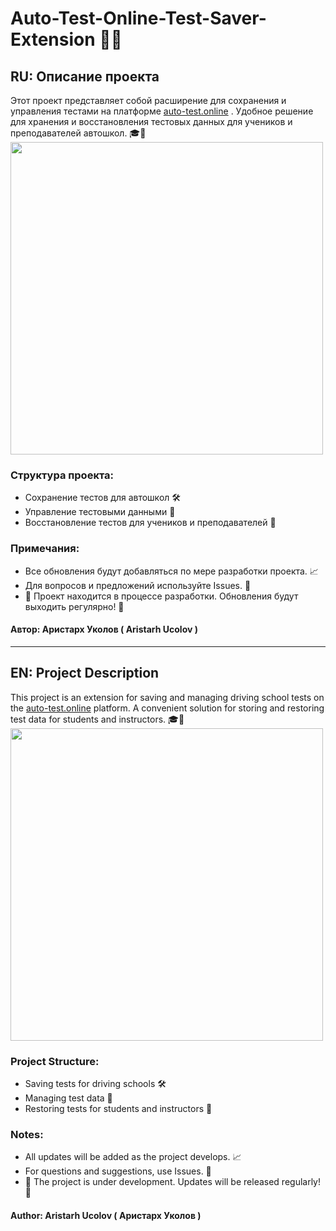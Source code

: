 # Auto-Test-Online-Test-Saver-Extension 🚗💡

## RU: Описание проекта  
Этот проект представляет собой расширение для сохранения и управления тестами на платформе [auto-test.online](https://auto-test.online/) . Удобное решение для хранения и восстановления тестовых данных для учеников и преподавателей автошкол. 🎓📝  
<img src="https://github.com/user-attachments/assets/3d30bc0b-7a29-45a8-b468-2eb9d70028d6" width="500">

### Структура проекта:  
- Сохранение тестов для автошкол 🛠️  
- Управление тестовыми данными 📂  
- Восстановление тестов для учеников и преподавателей 🔄  

### Примечания:  
- Все обновления будут добавляться по мере разработки проекта. 📈  
- Для вопросов и предложений используйте Issues. 📝  
- 🔧 Проект находится в процессе разработки. Обновления будут выходить регулярно! 🚀

#### Автор: Аристарх Уколов ( Aristarh Ucolov )
---

## EN: Project Description  
This project is an extension for saving and managing driving school tests on the [auto-test.online](https://auto-test.online/) platform. A convenient solution for storing and restoring test data for students and instructors. 🎓📝  
<img src="https://github.com/user-attachments/assets/3d30bc0b-7a29-45a8-b468-2eb9d70028d6" width="500">

### Project Structure:  
- Saving tests for driving schools 🛠️  
- Managing test data 📂  
- Restoring tests for students and instructors 🔄  

### Notes:  
- All updates will be added as the project develops. 📈  
- For questions and suggestions, use Issues. 📝  
- 🔧 The project is under development. Updates will be released regularly! 🚀

#### Author: Aristarh Ucolov ( Аристарх Уколов )
